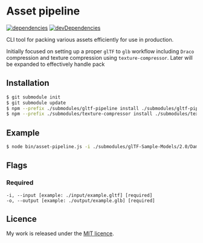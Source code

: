 # Asset pipeline

[![dependencies](https://david-dm.org/timvanscherpenzeel/asset-pipeline.svg)](https://david-dm.org/timvanscherpenzeel/asset-pipeline)
[![devDependencies](https://david-dm.org/timvanscherpenzeel/asset-pipeline/dev-status.svg)](https://david-dm.org/timvanscherpenzeel/asset-pipeline#info=devDependencies)

CLI tool for packing various assets efficiently for use in production.

Initially focused on setting up a proper `glTF` to `glb` workflow including `Draco` compression and texture compression using `texture-compressor`. Later will be expanded to effectively handle pack

## Installation

```sh
$ git submodule init
$ git submodule update
$ npm --prefix ./submodules/gltf-pipeline install ./submodules/gltf-pipeline
$ npm --prefix ./submodules/texture-compressor install ./submodules/texture-compressor
```

## Example

```sh
$ node bin/asset-pipeline.js -i ./submodules/glTF-Sample-Models/2.0/DamagedHelmet/glTF/DamagedHelmet.gltf -o ./output/example.glb
```

## Flags

### Required
	-i, --input [example: ./input/example.gltf] [required]
	-o, --output [example: ./output/example.glb] [required]

## Licence

My work is released under the [MIT licence](https://raw.githubusercontent.com/TimvanScherpenzeel/asset-pipeline/master/LICENSE).
